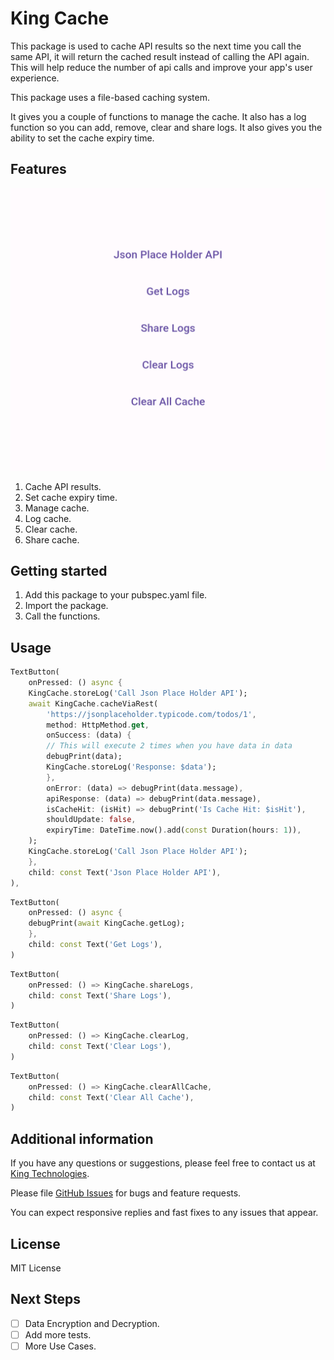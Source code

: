 # King Cache

This package is used to cache API results so the next time you call the same API, it will return the cached result instead of calling the API again. This will help reduce the number of api calls and improve your app's user experience.

This package uses a file-based caching system.

It gives you a couple of functions to manage the cache.
It also has a log function so you can add, remove, clear and share logs.
It also gives you the ability to set the cache expiry time.

## Features

![Screenshot 1](https://raw.githubusercontent.com/king-technologies/king_cache/main/screenshots/screenshot_1.png)
1. Cache API results.
2. Set cache expiry time.
3. Manage cache.
4. Log cache.
5. Clear cache.
6. Share cache.

## Getting started

1. Add this package to your pubspec.yaml file.
2. Import the package.
3. Call the functions.

## Usage

```dart
TextButton(
    onPressed: () async {
    KingCache.storeLog('Call Json Place Holder API');
    await KingCache.cacheViaRest(
        'https://jsonplaceholder.typicode.com/todos/1',
        method: HttpMethod.get,
        onSuccess: (data) {
        // This will execute 2 times when you have data in data
        debugPrint(data);
        KingCache.storeLog('Response: $data');
        },
        onError: (data) => debugPrint(data.message),
        apiResponse: (data) => debugPrint(data.message),
        isCacheHit: (isHit) => debugPrint('Is Cache Hit: $isHit'),
        shouldUpdate: false,
        expiryTime: DateTime.now().add(const Duration(hours: 1)),
    );
    KingCache.storeLog('Call Json Place Holder API');
    },
    child: const Text('Json Place Holder API'),
),
```
```dart
TextButton(
    onPressed: () async {
    debugPrint(await KingCache.getLog);
    },
    child: const Text('Get Logs'),
)
```
```dart
TextButton(
    onPressed: () => KingCache.shareLogs,
    child: const Text('Share Logs'),
)
```
```dart
TextButton(
    onPressed: () => KingCache.clearLog,
    child: const Text('Clear Logs'),
)
```
```dart
TextButton(
    onPressed: () => KingCache.clearAllCache,
    child: const Text('Clear All Cache'),
)
```

## Additional information

If you have any questions or suggestions, please feel free to contact us at [King Technologies](https://kingtechnologies.dev/).

Please file [GitHub Issues](https://github.com/king-technologies/king_cache/issues)
for bugs and feature requests.

You can expect responsive replies and fast fixes to any issues that appear.

## License

MIT License

## Next Steps

- [ ] Data Encryption and Decryption.
- [ ] Add more tests.
- [ ] More Use Cases.